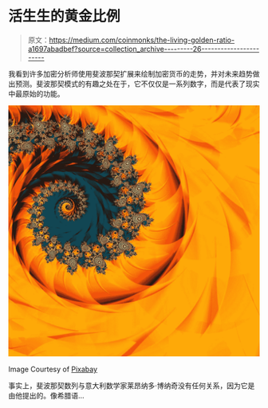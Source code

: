 # 活生生的黄金比例

> 原文：<https://medium.com/coinmonks/the-living-golden-ratio-a1697abadbef?source=collection_archive---------26----------------------->

我看到许多加密分析师使用斐波那契扩展来绘制加密货币的走势，并对未来趋势做出预测。斐波那契模式的有趣之处在于，它不仅仅是一系列数字，而是代表了现实中最原始的功能。

![](img/7b98f1c237772616ccb2e053c004c97d.png)

Image Courtesy of [Pixabay](https://pixabay.com/users/maklay62-182851/?utm_source=link-attribution&utm_medium=referral&utm_campaign=image&utm_content=1455802)

事实上，斐波那契数列与意大利数学家莱昂纳多·博纳奇没有任何关系，因为它是由他提出的。像希腊语…